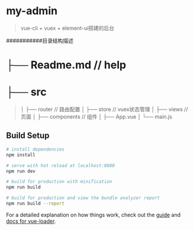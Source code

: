 # my-admin

> vue-cli + vuex + element-ui搭建的后台

###########目录结构描述

# ├── Readme.md                   // help
# ├── src                         
> │   ├── router                  // 路由配置
> │   ├── store                   // vuex状态管理
> │   ├── views                   // 页面
> │   ├── components              // 组件
> │   ├── App.vue
> │   └── main.js

## Build Setup

``` bash
# install dependencies
npm install

# serve with hot reload at localhost:8080
npm run dev

# build for production with minification
npm run build

# build for production and view the bundle analyzer report
npm run build --report
```

For a detailed explanation on how things work, check out the [guide](http://vuejs-templates.github.io/webpack/) and [docs for vue-loader](http://vuejs.github.io/vue-loader).

